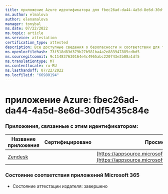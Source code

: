 ```yaml
---
title: приложение Azure идентификатора для fbec26ad-da44-4a5d-8e6d-30df5435c84e
ms.author: elmalova
author: elenamalova
manager: tonybal
ms.date: 07/22/2022
ms.topic: article
ms.service: attestation
certification_type: attested
description: Все доступные сведения о безопасности и соответствии для fbec26ad-da44-4a5d-8e6d-30df5435c84e.
ms.openlocfilehash: 73f518d83d379b27b581ba4a2e883947885cdbd5
ms.sourcegitcommit: 9c114837630164e4c4965abc220743e2b08a1df5
ms.translationtype: MT
ms.contentlocale: ru-RU
ms.lasthandoff: 07/22/2022
ms.locfileid: "66980194"
---
```

# <a name="azure-app-id-fbec26ad-da44-4a5d-8e6d-30df5435c84e"></a>приложение Azure: fbec26ad-da44-4a5d-8e6d-30df5435c84e


### <a name="apps-associated-with-this-id"></a>Приложения, связанные с этим идентификатором:
| **Название приложения** | **Сертифицировано** | **Просмотр в AppSource** |
|--------------|---------------|-----------------------|
| [Zendesk](../forward/WA200003782.md) |  | [https://appsource.microsoft.com/product/office/WA200003782](https://appsource.microsoft.com/product/office/WA200003782) |

### <a name="microsoft-365-app-compliance-status"></a>Состояние соответствия приложений Microsoft 365
- Состояние аттестации издателя: завершено
